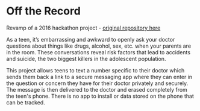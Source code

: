 # Off the Record

Revamp of a 2016 hackathon project - [original repository here](https://github.com/vishnuravi/off-the-record-nyphack)

As a teen, it’s embarrassing and awkward to openly ask your doctor questions about things like drugs, alcohol, sex, etc. when your parents are in the room. These conversations reveal risk factors that lead to accidents and suicide, the two biggest killers in the adolescent population.

This project allows teens to text a number specific to their doctor which sends them back a link to a secure messaging app where they can enter in the question or concern they have for their doctor privately and securely. The message is then delivered to the doctor and erased completely from the teen's phone. There is no app to install or data stored on the phone that can be tracked.
